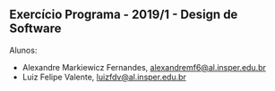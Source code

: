 Exercício Programa - 2019/1 - Design de Software
------------------------------------------------

Alunos: 
- Alexandre Markiewicz Fernandes, alexandremf6@al.insper.edu.br
- Luiz Felipe Valente, luizfdv@al.insper.edu.br

